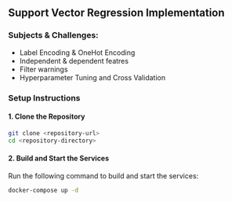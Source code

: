 ## Support Vector Regression Implementation

### Subjects & Challenges:
- Label Encoding & OneHot Encoding
- Independent & dependent featres
- Filter warnings
- Hyperparameter Tuning and Cross Validation


### Setup Instructions

#### 1. Clone the Repository

```bash
git clone <repository-url>
cd <repository-directory>
```

#### 2. Build and Start the Services

Run the following command to build and start the services:

```bash
docker-compose up -d
```
